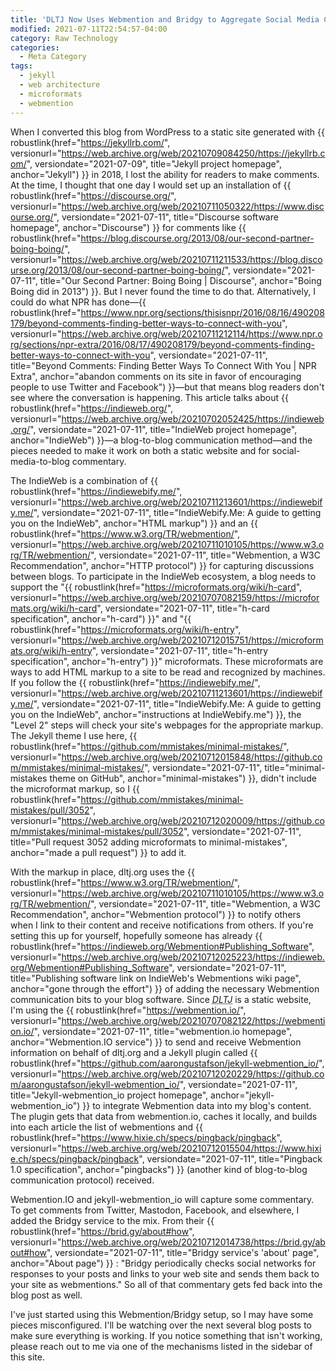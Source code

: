 ```yaml
---
title: 'DLTJ Now Uses Webmention and Bridgy to Aggregate Social Media Commentary'
modified: 2021-07-11T22:54:57-04:00
category: Raw Technology
categories:
  - Meta Category
tags:
  - jekyll
  - web architecture
  - microformats
  - webmention
---
```


When I converted this blog from WordPress to a static site generated with {{ robustlink(href="https://jekyllrb.com/", versionurl="https://web.archive.org/web/20210709084250/https://jekyllrb.com/", versiondate="2021-07-09", title="Jekyll project homepage", anchor="Jekyll") }} in 2018, I lost the ability for readers to make comments. 
At the time, I thought that one day I would set up an installation of {{ robustlink(href="https://discourse.org/", versionurl="https://web.archive.org/web/20210711050322/https://www.discourse.org/", versiondate="2021-07-11", title="Discourse software homepage", anchor="Discourse") }} for comments like {{ robustlink(href="https://blog.discourse.org/2013/08/our-second-partner-boing-boing/", versionurl="https://web.archive.org/web/20210711211533/https://blog.discourse.org/2013/08/our-second-partner-boing-boing/", versiondate="2021-07-11", title="Our Second Partner: Boing Boing | Discourse", anchor="Boing Boing did in 2013") }}. 
But I never found the time to do that. 
Alternatively, I could do what NPR has done—{{ robustlink(href="https://www.npr.org/sections/thisisnpr/2016/08/16/490208179/beyond-comments-finding-better-ways-to-connect-with-you", versionurl="https://web.archive.org/web/20210711212114/https://www.npr.org/sections/npr-extra/2016/08/17/490208179/beyond-comments-finding-better-ways-to-connect-with-you", versiondate="2021-07-11", title="Beyond Comments: Finding Better Ways To Connect With You | NPR Extra", anchor="abandon comments on its site in favor of encouraging people to use Twitter and Facebook") }}—but that means blog readers don't see where the conversation is happening. 
This article talks about {{ robustlink(href="https://indieweb.org/", versionurl="https://web.archive.org/web/20210702052425/https://indieweb.org/", versiondate="2021-07-11", title="IndieWeb project homepage", anchor="IndieWeb") }}—a blog-to-blog communication method—and the pieces needed to make it work on both a static website and for social-media-to-blog commentary.
 
The IndieWeb is a combination of {{ robustlink(href="https://indiewebify.me/", versionurl="https://web.archive.org/web/20210711213601/https://indiewebify.me/", versiondate="2021-07-11", title="IndieWebify.Me: A guide to getting you on the IndieWeb", anchor="HTML markup") }} and an {{ robustlink(href="https://www.w3.org/TR/webmention/", versionurl="https://web.archive.org/web/20210711010105/https://www.w3.org/TR/webmention/", versiondate="2021-07-11", title="Webmention, a W3C Recommendation", anchor="HTTP protocol") }} for capturing discussions between blogs. 
To participate in the IndieWeb ecosystem, a blog needs to support the "{{ robustlink(href="https://microformats.org/wiki/h-card", versionurl="https://web.archive.org/web/20210707082159/https://microformats.org/wiki/h-card", versiondate="2021-07-11", title="h-card specification", anchor="h-card") }}" and "{{ robustlink(href="https://microformats.org/wiki/h-entry", versionurl="https://web.archive.org/web/20210712015751/https://microformats.org/wiki/h-entry", versiondate="2021-07-11", title="h-entry specification", anchor="h-entry") }}" microformats. 
These microformats are ways to add HTML markup to a site to be read and recognized by machines. 
If you follow the {{ robustlink(href="https://indiewebify.me/", versionurl="https://web.archive.org/web/20210711213601/https://indiewebify.me/", versiondate="2021-07-11", title="IndieWebify.Me: A guide to getting you on the IndieWeb", anchor="instructions at IndieWebify.me") }}, the "Level 2" steps will check your site's webpages for the appropriate markup. 
The Jekyll theme I use here, {{ robustlink(href="https://github.com/mmistakes/minimal-mistakes/", versionurl="https://web.archive.org/web/20210712015848/https://github.com/mmistakes/minimal-mistakes/", versiondate="2021-07-11", title="minimal-mistakes theme on GitHub", anchor="minimal-mistakes") }}, didn't include the microformat markup, so I {{ robustlink(href="https://github.com/mmistakes/minimal-mistakes/pull/3052", versionurl="https://web.archive.org/web/20210712020009/https://github.com/mmistakes/minimal-mistakes/pull/3052", versiondate="2021-07-11", title="Pull request 3052 adding microformats to minimal-mistakes", anchor="made a pull request") }} to add it. 

With the markup in place, dltj.org uses the {{ robustlink(href="https://www.w3.org/TR/webmention/", versionurl="https://web.archive.org/web/20210711010105/https://www.w3.org/TR/webmention/", versiondate="2021-07-11", title="Webmention, a W3C Recommendation", anchor="Webmention protocol") }} to notify others when I link to their content and receive notifications from others.
If you're setting this up for yourself, hopefully someone has already {{ robustlink(href="https://indieweb.org/Webmention#Publishing_Software", versionurl="https://web.archive.org/web/20210712025223/https://indieweb.org/Webmention#Publishing_Software", versiondate="2021-07-11", title="Publishing software link on IndieWeb's Webmentions wiki page", anchor="gone through the effort") }} of adding the necessary Webmention communication bits to your blog software. 
Since <i><acronym title="Disruptive Library Technology Jester">DLTJ</acronym></i> is a static website, I'm using the {{ robustlink(href="https://webmention.io/", versionurl="https://web.archive.org/web/20210707082122/https://webmention.io/", versiondate="2021-07-11", title="webmention.io homepage", anchor="Webmention.IO service") }} to send and receive Webmention information on behalf of dltj.org and a Jekyll plugin called {{ robustlink(href="https://github.com/aarongustafson/jekyll-webmention_io/", versionurl="https://web.archive.org/web/20210712020229/https://github.com/aarongustafson/jekyll-webmention_io/", versiondate="2021-07-11", title="Jekyll-webmention_io project homepage", anchor="jekyll-webmention_io") }} to integrate Webmention data into my blog's content. 
The plugin gets that data from webmention.io, caches it locally, and builds into each article the list of webmentions and {{ robustlink(href="https://www.hixie.ch/specs/pingback/pingback", versionurl="https://web.archive.org/web/20210712015504/https://www.hixie.ch/specs/pingback/pingback", versiondate="2021-07-11", title="Pingback 1.0 specification", anchor="pingbacks") }} (another kind of blog-to-blog communication protocol) received. 

Webmention.IO and jekyll-webmention_io will capture some commentary. 
To get comments from Twitter, Mastodon, Facebook, and elsewhere, I added the Bridgy service to the mix. 
From their {{ robustlink(href="https://brid.gy/about#how", versionurl="https://web.archive.org/web/20210712014738/https://brid.gy/about#how", versiondate="2021-07-11", title="Bridgy service's 'about' page", anchor="About page") }} : "Bridgy periodically checks social networks for responses to your posts and links to your web site and sends them back to your site as webmentions." 
So all of that commentary gets fed back into the blog post as well.

I've just started using this Webmention/Bridgy setup, so I may have some pieces misconfigured. 
I'll be watching over the next several blog posts to make sure everything is working. 
If you notice something that isn't working, please reach out to me via one of the mechanisms listed in the sidebar of this site.